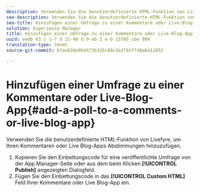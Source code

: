 ```yaml
---
description: Verwenden Sie die benutzerdefinierte HTML-Funktion von Livefyre, um Ihren Kommentaren oder Live Blog-Apps Abstimmungen hinzuzufügen.
seo-description: Verwenden Sie die benutzerdefinierte HTML-Funktion von Livefyre, um Ihren Kommentaren oder Live Blog-Apps Abstimmungen hinzuzufügen.
seo-title: Hinzufügen einer Umfrage zu einer Kommentare oder Live-Blog-App
solution: Experience Manager
title: Hinzufügen einer Umfrage zu einer Kommentare oder Live-Blog-App
uuid: eedb 63 c 1-7 d 31-40 d 9-ab 3 e-b 15765 cbe 804
translation-type: tm+mt
source-git-commit: 67aeb3de964473b326c88c3a3f81ff48a6a12652

---
```



# Hinzufügen einer Umfrage zu einer Kommentare oder Live-Blog-App{#add-a-poll-to-a-comments-or-live-blog-app}

Verwenden Sie die benutzerdefinierte HTML-Funktion von Livefyre, um Ihren Kommentaren oder Live Blog-Apps Abstimmungen hinzuzufügen.

1. Kopieren Sie den Einbettungscode für eine veröffentlichte Umfrage von der App Manager-Seite oder aus dem beim Klicken **[!UICONTROL Publish]** angezeigten Dialogfeld.
1. Fügen Sie den Einbettungscode in das **[!UICONTROL Custom HTML]** Feld Ihrer Kommentare oder Live Blog-App ein.
